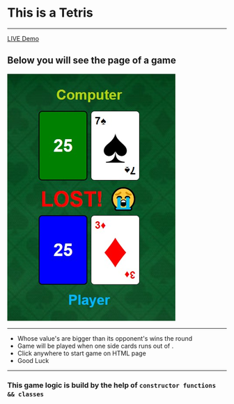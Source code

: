 # This is a Tetris
---
[ LIVE  Demo](https://barisdevjs.github.io/Js-Projects/)

## Below you will see the page of a game

![alt text](https://github.com/barisdevjs/Js-Projects/blob/main/Card-Game/readme%20file%20image.jpg?raw=true)

---

- Whose value's are bigger than its opponent's wins the round
- Game will be played when one side cards runs out of .
- Click anywhere to start game on HTML page
- Good Luck
---

### This game logic is build by the help of `constructor functions && classes`
 
